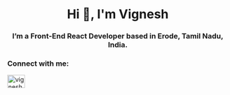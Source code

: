 <h1 align="center">Hi 👋, I'm Vignesh</h1>
<h3 align="center">I’m a Front-End React Developer based in Erode, Tamil Nadu, India.</h3>

<h3 align="left">Connect with me:</h3>
<p align="left">
<a href="https://linkedin.com/in/vignesh-m-b8923122a" target="blank"><img align="center" src="https://raw.githubusercontent.com/rahuldkjain/github-profile-readme-generator/master/src/images/icons/Social/linked-in-alt.svg" alt="vignesh-m-b8923122a" height="30" width="40" /></a>
</p>
